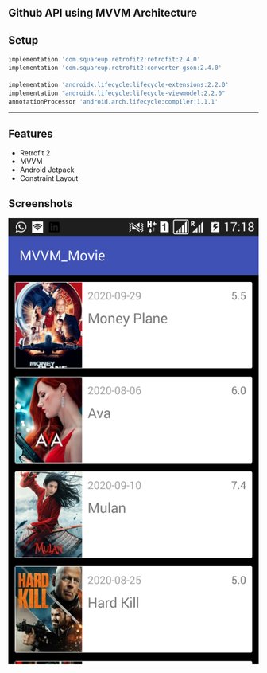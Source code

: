 Github API using MVVM Architecture
---
## Setup
```gradle
implementation 'com.squareup.retrofit2:retrofit:2.4.0'
implementation 'com.squareup.retrofit2:converter-gson:2.4.0'

implementation 'androidx.lifecycle:lifecycle-extensions:2.2.0'
implementation "androidx.lifecycle:lifecycle-viewmodel:2.2.0"
annotationProcessor 'android.arch.lifecycle:compiler:1.1.1'
```
---
## Features
- Retrofit 2
- MVVM
- Android Jetpack
- Constraint Layout

## Screenshots
![movie](/movie.png)
